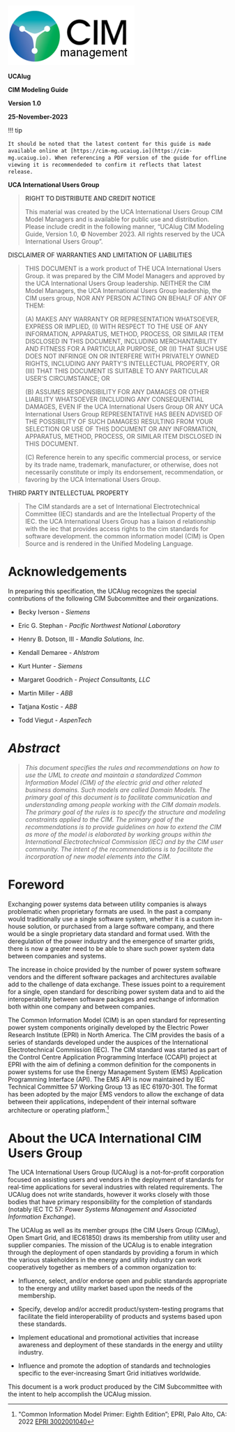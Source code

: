 <img src="images/media/image1.png" style="width:3.02526in;height:1.41679in" />

**UCAIug**

**CIM Modeling Guide**

**Version 1.0**

**25-November-2023**


!!! tip

    It should be noted that the latest content for this guide is made available online at [https://cim-mg.ucaiug.io](https://cim-mg.ucaiug.io). When referencing a PDF version of the guide for offline viewing it is recommendeded to confirm it reflects that latest release.


**UCA International Users Group**


> **RIGHT TO DISTRIBUTE AND CREDIT NOTICE**
>
> This material was created by the UCA International Users Group CIM Model Managers and is available for public use and distribution. Please include credit in the following manner, “UCAIug CIM Modeling Guide, Version 1.0, © November 2023. All rights reserved by the UCA International Users Group”.

DISCLAIMER OF WARRANTIES AND LIMITATION OF LIABILITIES

> THIS DOCUMENT is a work product of THE UCA International Users Group. it was prepared by the CIM Model Managers and approved by the UCA International Users Group leadership. NEITHER the CIM Model Managers, the UCA International Users Group leadership, the CIM users group, NOR ANY PERSON ACTING ON BEHALF OF ANY OF THEM:
>
> \(A\) MAKES ANY WARRANTY OR REPRESENTATION WHATSOEVER, EXPRESS OR IMPLIED, (I) WITH RESPECT TO THE USE OF ANY INFORMATION, APPARATUS, METHOD, PROCESS, OR SIMILAR ITEM DISCLOSED IN THIS DOCUMENT, INCLUDING MERCHANTABILITY AND FITNESS FOR A PARTICULAR PURPOSE, OR (II) THAT SUCH USE DOES NOT INFRINGE ON OR INTERFERE WITH PRIVATELY OWNED RIGHTS, INCLUDING ANY PARTY'S INTELLECTUAL PROPERTY, OR (III) THAT THIS DOCUMENT IS SUITABLE TO ANY PARTICULAR USER'S CIRCUMSTANCE; OR
>
> \(B\) ASSUMES RESPONSIBILITY FOR ANY DAMAGES OR OTHER LIABILITY WHATSOEVER (INCLUDING ANY CONSEQUENTIAL DAMAGES, EVEN IF the UCA International Users Group OR ANY UCA International Users Group REPRESENTATIVE HAS BEEN ADVISED OF THE POSSIBILITY OF SUCH DAMAGES) RESULTING FROM YOUR SELECTION OR USE OF THIS DOCUMENT OR ANY INFORMATION, APPARATUS, METHOD, PROCESS, OR SIMILAR ITEM DISCLOSED IN THIS DOCUMENT.
>
> \(C\) Reference herein to any specific commercial process, or service by its trade name, trademark, manufacturer, or otherwise, does not necessarily constitute or imply its endorsement, recommendation, or favoring by the UCA International Users Group.

THIRD PARTY INTELLECTUAL PROPERTY

> The CIM standards are a set of International Electrotechnical Committee (IEC) standards and are the Intellectual Property of the IEC. the UCA International Users Group has a liaison d relationship with the iec that provides access rights to the cim standards for software development. the common information model (CIM) is Open Source and is rendered in the Unified Modeling Language.

# Acknowledgements

In preparing this specification, the UCAIug recognizes the special contributions of the following CIM Subcommittee and their organizations.

- Becky Iverson - *Siemens*

- Eric G. Stephan - *Pacific Northwest National Laboratory*

- Henry B. Dotson, III - *Mandla Solutions, Inc.*

- Kendall Demaree - *Ahlstrom*

- Kurt Hunter - *Siemens*

- Margaret Goodrich - *Project Consultants, LLC*

- Martin Miller - *ABB*

- Tatjana Kostic - *ABB*

- Todd Viegut - *AspenTech*

##  

# *Abstract*

> *This document specifies the rules and recommendations on how to use the UML to create and maintain a standardized Common Information Model (CIM) of the electric grid and other related business domains. Such models are called Domain Models. The primary goal of this document is to facilitate communication and understanding among people working with the CIM domain models. The primary goal of the rules is to specify the structure and modeling constraints applied to the CIM. The primary goal of the recommendations is to provide guidelines on how to extend the CIM as more of the model is elaborated by working groups within the International Electrotechnical Commission (IEC) and by the CIM user community. The intent of the recommendations is to facilitate the incorporation of new model elements into the CIM.*


# Foreword

Exchanging power systems data between utility companies is always problematic when proprietary formats are used. In the past a company would traditionally use a single software system, whether it is a custom in-house solution, or purchased from a large software company, and there would be a single proprietary data standard and format used. With the deregulation of the power industry and the emergence of smarter grids, there is now a greater need to be able to share such power system data between companies and systems.

The increase in choice provided by the number of power system software vendors and the different software packages and architectures available add to the challenge of data exchange. These issues point to a requirement for a single, open standard for describing power system data and to aid the interoperability between software packages and exchange of information both within one company and between companies.

The Common Information Model (CIM) is an open standard for representing power system components originally developed by the Electric Power Research Institute (EPRI) in North America. The CIM provides the basis of a series of standards developed under the auspices of the International Electrotechnical Commission (IEC). The CIM standard was started as part of the Control Centre Application Programming Interface (CCAPI) project at EPRI with the aim of defining a common definition for the components in power systems for use the Energy Management System (EMS) Application Programming Interface (API). The EMS API is now maintained by IEC Technical Committee 57 Working Group 13 as IEC 61970-301. The format has been adopted by the major EMS vendors to allow the exchange of data between their applications, independent of their internal software architecture or operating platform.[^1]

# About the UCA International CIM Users Group

The UCA International Users Group (UCAIug) is a not-for-profit corporation focused on assisting users and vendors in the deployment of standards for real-time applications for several industries with related requirements. The UCAIug does not write standards, however it works closely with those bodies that have primary responsibility for the completion of standards (notably IEC TC 57: *Power Systems Management and Associated Information Exchange*).

The UCAIug as well as its member groups (the CIM Users Group (CIMug), Open Smart Grid, and IEC61850) draws its membership from utility user and supplier companies. The mission of the UCAIug is to enable integration through the deployment of open standards by providing a forum in which the various stakeholders in the energy and utility industry can work cooperatively together as members of a common organization to:

- Influence, select, and/or endorse open and public standards appropriate to the energy and utility market based upon the needs of the membership.

- Specify, develop and/or accredit product/system-testing programs that facilitate the field interoperability of products and systems based upon these standards.

- Implement educational and promotional activities that increase awareness and deployment of these standards in the energy and utility industry.

- Influence and promote the adoption of standards and technologies specific to the ever-increasing Smart Grid initiatives worldwide.

This document is a work product produced by the CIM Subcommittee with the intent to help accomplish the UCAIug mission.

[^1]: "Common Information Model Primer: Eighth Edition”; EPRI, Palo Alto, CA: 2022 [EPRI 3002001040](https://www.epri.com/research/products/000000003002024188)
